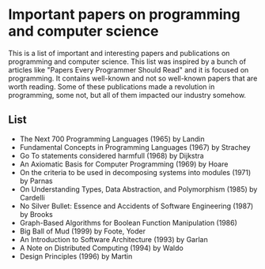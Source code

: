 # Important papers on programming and computer science

This is a list of important and interesting papers and publications on programming and computer science. This list
was inspired by a bunch of articles like "Papers Every Programmer Should Read" and it is focused on programming.
It contains well-known and not so well-known papers that are worth reading. Some of these publications made a revolution
in programming, some not, but all of them impacted our industry somehow.


## List

- The Next 700 Programming Languages (1965) by Landin
- Fundamental Concepts in Programming Languages (1967) by Strachey
- Go To statements considered harmfull (1968) by Dijkstra
- An Axiomatic Basis for Computer Programming (1969) by Hoare
- On the criteria to be used in decomposing systems into modules (1971) by Parnas
- On Understanding Types, Data Abstraction, and Polymorphism (1985) by Cardelli
- No Silver Bullet: Essence and Accidents of Software Engineering (1987) by Brooks
- Graph-Based Algorithms for Boolean Function Manipulation (1986)
- Big Ball of Mud (1999) by Foote, Yoder
- An Introduction to Software Architecture (1993) by Garlan
- A Note on Distributed Computing (1994) by Waldo
- Design Principles (1996) by Martin
